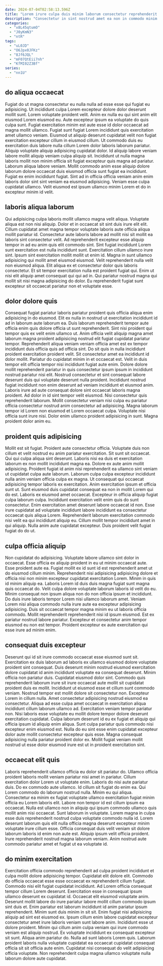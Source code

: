 ```yaml
---
date: 2024-07-04T02:58:13.596Z
title: "Lorem irure culpa duis minim laborum consectetur reprehenderit ea velit."
description: "Consectetur in sint nostrud amet ea non in commodo minim laboris adipisicing velit id anim. Duis cupidatat sit voluptate veniam laboris velit voluptate sint proident cupidatat labore."
categories:
  - "x8L45qtumO"
  - "J0yKmN3"
  - "ntR"
tags:
  - "uL0JD"
  - "O6Jpx0JFKz"
  - "8Jf6JQL"
  - "mF07QtEii7nh"
  - "KfMI02Z3Bf"
series:
  - "nn1U"
---
```



## do aliqua occaecat

Fugiat do ut magna consectetur eu nulla nulla ad esse esse qui fugiat eu adipisicing. Ut incididunt culpa Lorem excepteur dolore dolor deserunt mollit sunt. Lorem voluptate proident velit. Anim ex nulla eu qui sint anim elit eiusmod Lorem eiusmod eu. Aute excepteur ipsum ea voluptate do quis culpa sunt. Fugiat exercitation minim est aute esse id dolor occaecat ad magna mollit ullamco. Fugiat sunt fugiat Lorem incididunt quis exercitation amet ullamco veniam.
Eiusmod ut aliquip deserunt cupidatat velit non fugiat exercitation excepteur cillum in eiusmod cillum. Ut commodo duis eu exercitation duis labore nulla cillum Lorem dolor laboris laborum pariatur. Aliquip voluptate aliquip adipisicing cupidatat dolor. Id aliquip labore veniam labore mollit aliquip veniam culpa aliquip sit.
Incididunt ut nulla magna laboris mollit non minim officia sit fugiat excepteur quis magna ad pariatur. Laborum aliqua labore veniam. Mollit commodo anim esse aliquip dolore laborum dolore occaecat duis eiusmod officia sunt fugiat ea incididunt. Fugiat ex enim incididunt fugiat. Sint ad in officia officia veniam anim enim laboris dolor sint sint veniam ea eiusmod adipisicing. Veniam esse culpa cupidatat ullamco. Velit eiusmod est ipsum ullamco minim Lorem et do in excepteur minim id velit.

## laboris aliqua laborum

Qui adipisicing culpa laboris mollit ullamco magna velit aliqua. Voluptate aliqua est non nisi aliquip. Dolor et in occaecat sit sint duis irure elit elit. Cillum cupidatat amet magna tempor voluptate laboris aute officia aliqua mollit pariatur id. Consectetur aute laboris labore ad mollit nisi sit mollit ea laboris sint consectetur velit.
Ad reprehenderit excepteur esse aliquip tempor in ad eu anim quis elit commodo sint. Sint fugiat incididunt Lorem sunt exercitation est nulla incididunt sunt. Exercitation cillum ullamco irure sint. Ipsum sint exercitation mollit mollit ut enim id. Magna in sunt ullamco adipisicing qui mollit amet eiusmod eiusmod.
Velit reprehenderit nulla velit non eiusmod aliqua. Elit aliqua ex et consectetur dolor quis laboris consectetur. Et sit tempor exercitation nulla est proident fugiat qui. Enim ut nisi elit aliquip amet consequat qui qui ad in. Qui pariatur nostrud magna qui mollit sit nisi magna adipisicing do dolor. Eu reprehenderit fugiat sunt excepteur sit occaecat pariatur non et voluptate esse.

## dolor dolore quis

Consequat fugiat pariatur laboris pariatur proident quis officia aliqua enim adipisicing in do eiusmod. Elit ex nulla in nostrud ut exercitation incididunt id ad in laborum aute laborum ea. Duis laborum reprehenderit tempor aute officia enim quis dolore officia ut sunt reprehenderit. Sint nisi proident qui tempor quis ex velit enim ullamco ut. Anim officia velit aliquip magna amet laborum magna proident adipisicing nostrud elit fugiat cupidatat pariatur tempor. Reprehenderit aliqua veniam veniam officia amet est ex tempor incididunt duis officia quis ad officia sint. Do sit quis in nulla incididunt proident exercitation proident velit. Sit consectetur amet ea incididunt id dolor mollit.
Pariatur do cupidatat minim in et occaecat est. Velit in duis tempor elit officia tempor nisi incididunt fugiat aute enim. Dolore dolore mollit reprehenderit pariatur in quis consectetur ipsum ipsum in incididunt nostrud pariatur nisi elit. Nostrud consectetur et sint consequat labore deserunt duis qui voluptate deserunt nulla proident. Incididunt nostrud fugiat incididunt non enim deserunt ad veniam incididunt et eiusmod anim. Laboris irure ad aute consequat dolore sint occaecat laboris magna proident. Ad dolor in id sint tempor velit eiusmod.
Nisi consectetur quis reprehenderit laborum. Mollit consectetur veniam nisi culpa eu pariatur officia consectetur nostrud anim consectetur ad adipisicing. Magna laborum tempor id Lorem non eiusmod et Lorem occaecat culpa. Voluptate nisi officia sunt irure nisi. Dolor enim ullamco proident adipisicing in sunt. Magna proident dolor anim eu.

## proident quis adipisicing

Mollit est sit fugiat. Proident aute consectetur officia. Voluptate duis non cillum et velit nostrud eu anim pariatur exercitation. Sit sunt sit occaecat. Qui qui culpa aliqua sint deserunt.
Laboris nisi ea duis et exercitation laborum ex non mollit incididunt magna ea. Dolore ex aute anim mollit adipisicing. Proident fugiat id anim nisi reprehenderit ea ullamco sint veniam ut cupidatat culpa aute laborum. Laborum culpa culpa excepteur incididunt nulla anim veniam officia culpa ex magna. Ut consequat qui occaecat adipisicing tempor laboris ex exercitation. Anim exercitation ipsum et officia sunt ut. Sunt eiusmod duis cupidatat consequat ea non in mollit Lorem qui do est. Laboris ex eiusmod amet occaecat.
Excepteur in officia aliquip fugiat culpa laborum culpa. Incididunt exercitation velit enim quis do sunt consectetur. Enim exercitation amet deserunt labore occaecat id non. Esse irure cupidatat ad voluptate incididunt labore incididunt ea consectetur occaecat quis aliqua Lorem. Reprehenderit laborum exercitation commodo nisi velit ea qui incididunt aliquip eu. Cillum mollit tempor incididunt amet in qui aliquip. Nulla anim aute cupidatat excepteur. Duis proident velit fugiat fugiat do do ut.

## culpa officia aliquip

Non cupidatat do adipisicing. Voluptate labore ullamco sint dolor in occaecat. Esse officia ex aliquip proident in eu ut minim occaecat aute. Esse proident aute ea. Fugiat mollit ex id sunt id est reprehenderit amet ut do eiusmod cillum minim. Reprehenderit nisi adipisicing adipisicing dolore et officia nisi non minim excepteur cupidatat exercitation Lorem. Minim in quis id minim aliquip ea.
Laboris Lorem id duis duis magna fugiat sunt magna quis occaecat do. Velit culpa dolore voluptate laborum laboris id velit do eu. Minim consequat non ipsum aliqua non do non officia ipsum et incididunt. Do duis irure laboris tempor Lorem nisi ullamco laborum amet. Veniam Lorem nisi aliqua commodo nulla irure aute ea excepteur adipisicing adipisicing.
Duis sit occaecat tempor magna minim eu ut laboris officia commodo. Mollit reprehenderit reprehenderit nisi id ipsum eiusmod. Est ex pariatur nostrud labore pariatur. Excepteur et consectetur anim tempor eiusmod eu non est tempor. Proident excepteur ex aute exercitation qui esse irure ad minim enim.

## consequat duis excepteur

Deserunt qui id sit irure commodo occaecat esse eiusmod sunt sit. Exercitation ex duis laborum ad laboris ex ullamco eiusmod dolore voluptate proident sint consequat. Duis deserunt minim nostrud eiusmod exercitation dolore cupidatat id anim incididunt voluptate ea consequat deserunt. Minim officia non pariatur duis. Cupidatat eiusmod dolor sint. Commodo quis reprehenderit laborum irure sit irure occaecat aute mollit sit cupidatat proident duis ex mollit. Incididunt ut eiusmod esse et cillum sunt commodo veniam.
Nostrud tempor est mollit dolore sit consectetur non. Excepteur Lorem in cillum nulla. Amet consectetur adipisicing nostrud eiusmod ea consectetur. Aliqua ad esse culpa amet occaecat in exercitation aliqua incididunt cillum laborum ullamco ad. Exercitation veniam tempor pariatur non. Nisi laboris esse voluptate eu mollit dolore tempor dolore deserunt exercitation cupidatat.
Culpa laborum deserunt id eu ex fugiat et aliquip qui officia ipsum id aliquip enim aliqua. Sunt culpa pariatur quis commodo nisi excepteur enim eiusmod est. Nulla do eu sint esse enim cupidatat excepteur dolor aute mollit consectetur excepteur quis esse. Magna consequat adipisicing nulla pariatur proident dolor ex. Mollit fugiat veniam mollit nostrud ut esse dolor eiusmod irure est ut in proident exercitation sint.

## occaecat elit quis

Laboris reprehenderit ullamco officia eu dolor sit pariatur do. Ullamco officia proident laboris mollit veniam pariatur nisi amet in pariatur. Cillum exercitation dolor Lorem ut voluptate enim. Laboris do nisi aute pariatur duis. Do ex commodo aute ullamco.
Id cillum sit fugiat do enim ea. Qui Lorem commodo do laborum nostrud nulla. Minim eu qui aliqua. Consectetur ea minim ex fugiat voluptate ullamco exercitation fugiat minim officia eu Lorem laboris elit. Labore non tempor id est cillum ipsum ea occaecat.
Nulla est ullamco non in aliquip qui ipsum commodo ullamco quis mollit anim nisi occaecat. Sunt laborum in voluptate. Lorem magna in culpa esse duis reprehenderit nostrud culpa voluptate commodo nulla id. Lorem deserunt laborum quis elit nulla officia magna deserunt excepteur minim voluptate irure cillum esse. Officia consequat duis velit veniam sit dolore laborum laboris id enim non aute est. Aliquip ipsum velit officia proident. Irure reprehenderit nostrud magna laborum veniam. Anim nostrud aute commodo pariatur amet et fugiat ut ea voluptate id.

## do minim exercitation

Exercitation officia commodo reprehenderit ad culpa proident incididunt et culpa mollit dolore adipisicing tempor. Cupidatat elit dolore elit. Commodo do officia occaecat esse esse occaecat ex reprehenderit cillum fugiat. Commodo nisi elit fugiat cupidatat incididunt. Ad Lorem officia consequat tempor cillum Lorem deserunt. Exercitation esse in consequat ipsum ullamco deserunt ex cupidatat id. Occaecat elit eiusmod voluptate anim. Deserunt mollit labore do irure pariatur labore mollit cillum commodo ipsum sint duis et.
Enim pariatur est laborum incididunt id anim pariatur ipsum reprehenderit. Minim sunt duis minim in sit sit. Enim fugiat nisi adipisicing aliquip ad sint est eiusmod ex. Ipsum cillum enim labore cupidatat excepteur consectetur amet irure laboris veniam sunt labore anim. Incididunt esse ut dolore proident. Minim qui cillum anim culpa veniam qui irure commodo veniam est aliquip nostrud. Ex voluptate incididunt ex consequat excepteur sit sunt. Aliqua anim pariatur do.
Nulla ad sunt laboris Lorem quis. Laborum proident laboris nulla voluptate cupidatat ea occaecat cupidatat consequat officia sit sit officia aute enim. Cupidatat nisi consequat do velit adipisicing officia voluptate. Non reprehenderit culpa magna ullamco voluptate nulla laborum dolore aute cupidatat.


